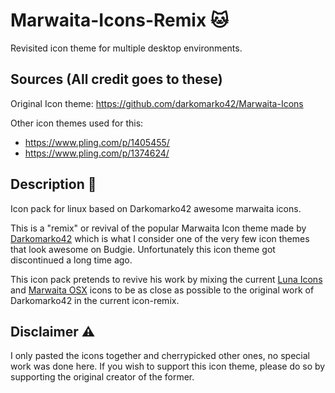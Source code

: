 # Marwaita-Icons-Remix :cat:

Revisited icon theme for multiple desktop environments.

## Sources (All credit goes to these)
Original Icon theme: https://github.com/darkomarko42/Marwaita-Icons

Other icon themes used for this:

- https://www.pling.com/p/1405455/
- https://www.pling.com/p/1374624/

## Description :pencil:

Icon pack for linux based on Darkomarko42 awesome marwaita icons. 

This is a "remix" or revival of the popular Marwaita Icon theme made by [Darkomarko42](https://github.com/darkomarko42) which is what I consider one of the
very few icon themes that look awesome on Budgie. Unfortunately this icon theme got discontinued a long time ago. 

This icon pack pretends to revive his work by mixing the current [Luna Icons](https://www.pling.com/p/1405455/) and [Marwaita OSX](https://www.pling.com/p/1374624/) icons
to be as close as possible to the original work of Darkomarko42 in the current icon-remix. 

## Disclaimer :warning:

I only pasted the icons together and cherrypicked other ones, no special work was done here. If you wish to support this icon theme, please do so by supporting
the original creator of the former.
